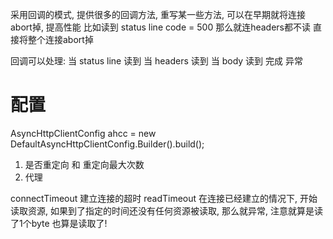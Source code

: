 采用回调的模式, 提供很多的回调方法, 重写某一些方法, 可以在早期就将连接abort掉, 提高性能
比如读到 status line code = 500 那么就连headers都不读 直接将整个连接abort掉

回调可以处理:
当 status line 读到
当 headers 读到
当 body 读到
完成
异常

# 配置 #
AsyncHttpClientConfig ahcc = new DefaultAsyncHttpClientConfig.Builder().build();

1. 是否重定向 和 重定向最大次数
2. 代理




connectTimeout 建立连接的超时
readTimeout 在连接已经建立的情况下, 开始读取资源, 如果到了指定的时间还没有任何资源被读取, 那么就异常, 注意就算是读了1个byte 也算是读取了!

